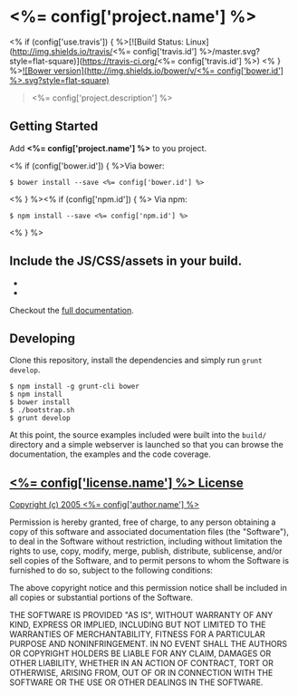 # <%= config['project.name'] %>
<% if (config['use.travis']) { %>[![Build Status: Linux](http://img.shields.io/travis/<%= config['travis.id'] %>/master.svg?style=flat-square)](https://travis-ci.org/<%= config['travis.id'] %>)
<% } %>[![Bower version](http://img.shields.io/bower/v/<%= config['bower.id'] %>.svg?style=flat-square)](<%= config['repo.url'] %>)

> <%= config['project.description'] %>

## Getting Started

Add **<%= config['project.name'] %>** to you project.

<% if (config['bower.id']) { %>Via bower:

```
$ bower install --save <%= config['bower.id'] %>
```
<% } %><% if (config['npm.id']) { %>
Via npm:

```
$ npm install --save <%= config['npm.id'] %>
```
<% } %>

Include the JS/CSS/assets in your build.
-
-
-

Checkout the [full documentation](<%= config['docs.url'] %>).


## Developing

Clone this repository, install the dependencies and simply run `grunt develop`.

```
$ npm install -g grunt-cli bower
$ npm install
$ bower install
$ ./bootstrap.sh
$ grunt develop
```

At this point, the source examples included were built into the `build/` directory and a simple webserver is launched so
that you can browse the documentation, the examples and the code coverage.


## [<%= config['license.name'] %> License](LICENSE)

[Copyright (c) 2005 <%= config['author.name'] %>](<%= config['license.url'] %>)

Permission is hereby granted, free of charge, to any person obtaining a copy of
this software and associated documentation files (the "Software"), to deal in
the Software without restriction, including without limitation the rights to
use, copy, modify, merge, publish, distribute, sublicense, and/or sell copies of
the Software, and to permit persons to whom the Software is furnished to do so,
subject to the following conditions:

The above copyright notice and this permission notice shall be included in all
copies or substantial portions of the Software.

THE SOFTWARE IS PROVIDED "AS IS", WITHOUT WARRANTY OF ANY KIND, EXPRESS OR
IMPLIED, INCLUDING BUT NOT LIMITED TO THE WARRANTIES OF MERCHANTABILITY, FITNESS
FOR A PARTICULAR PURPOSE AND NONINFRINGEMENT. IN NO EVENT SHALL THE AUTHORS OR
COPYRIGHT HOLDERS BE LIABLE FOR ANY CLAIM, DAMAGES OR OTHER LIABILITY, WHETHER
IN AN ACTION OF CONTRACT, TORT OR OTHERWISE, ARISING FROM, OUT OF OR IN
CONNECTION WITH THE SOFTWARE OR THE USE OR OTHER DEALINGS IN THE SOFTWARE.
